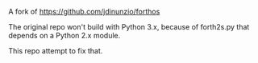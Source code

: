 A fork of https://github.com/jdinunzio/forthos

The original repo won't build with Python 3.x, because of forth2s.py that depends on a Python 2.x module.

This repo attempt to fix that.

